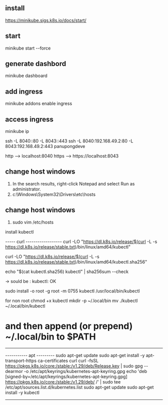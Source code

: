 ## install 

https://minikube.sigs.k8s.io/docs/start/

## start
minikube start  --force

## generate dashbord
minikube dashboard

## add ingress
minikube addons enable ingress  

## access ingress

minikube ip

ssh -L 8040:<minikube-ip>:80 -L 8043:<minikube-ip>:443  <minikube host>
ssh -L 8040:192.168.49.2:80 -L 8043:192.168.49.2:443  panupongdeve

http --> localhost:8040
https --> https://localhost:8043

## change host windows

1. In the search results, right-click Notepad and select Run as
administrator.
2. c:\Windows\System32\Drivers\etc\hosts

## change host windows
1. sudo vim /etc/hosts


install kubectl

----- curl ------------------
curl -LO "https://dl.k8s.io/release/$(curl -L -s https://dl.k8s.io/release/stable.txt)/bin/linux/amd64/kubectl"

curl -LO "https://dl.k8s.io/release/$(curl -L -s https://dl.k8s.io/release/stable.txt)/bin/linux/amd64/kubectl.sha256"

echo "$(cat kubectl.sha256)  kubectl" | sha256sum --check 

-> sould be : kubectl: OK

sudo install -o root -g root -m 0755 kubectl /usr/local/bin/kubectl

for non root
chmod +x kubectl
mkdir -p ~/.local/bin
mv ./kubectl ~/.local/bin/kubectl
# and then append (or prepend) ~/.local/bin to $PATH

----------------------


----------- apt ---------
sudo apt-get update
sudo apt-get install -y apt-transport-https ca-certificates curl
curl -fsSL https://pkgs.k8s.io/core:/stable:/v1.29/deb/Release.key | sudo gpg --dearmor -o /etc/apt/keyrings/kubernetes-apt-keyring.gpg
echo 'deb [signed-by=/etc/apt/keyrings/kubernetes-apt-keyring.gpg] https://pkgs.k8s.io/core:/stable:/v1.29/deb/ /' | sudo tee /etc/apt/sources.list.d/kubernetes.list
sudo apt-get update
sudo apt-get install -y kubectl

-----------------------------